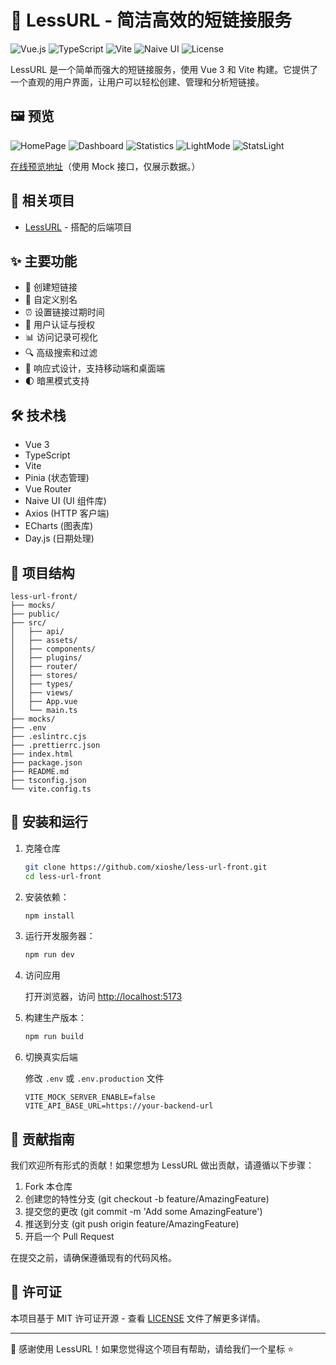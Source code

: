 # 🔗 LessURL - 简洁高效的短链接服务

![Vue.js](https://img.shields.io/badge/Vue.js-3.x-4FC08D?style=flat-square&logo=vue.js)
![TypeScript](https://img.shields.io/badge/TypeScript-4.x-3178C6?style=flat-square&logo=typescript)
![Vite](https://img.shields.io/badge/Vite-5.x-646CFF?style=flat-square&logo=vite)
![Naive UI](https://img.shields.io/badge/Naive%20UI-2.x-18A058?style=flat-square&logo=naive-ui)
![License](https://img.shields.io/badge/License-MIT-yellow.svg)

LessURL 是一个简单而强大的短链接服务，使用 Vue 3 和 Vite 构建。它提供了一个直观的用户界面，让用户可以轻松创建、管理和分析短链接。

## 🖼️ 预览

![HomePage](./public/home.png)
![Dashboard](./public/dashboard.png)
![Statistics](./public/statistics.jpg)
![LightMode](./public/home_light.png)
![StatsLight](./public/statistics_light.jpg)

[在线预览地址](https://lu.prochase.top)（使用 Mock 接口，仅展示数据。）

## 🔗 相关项目

- [LessURL](https://github.com/xioshe/less-url) - 搭配的后端项目

## ✨ 主要功能

- 🔗 创建短链接
- 🎨 自定义别名
- ⏰ 设置链接过期时间
- 🔐 用户认证与授权
- 📊 访问记录可视化
- 🔍 高级搜索和过滤
- 📱 响应式设计，支持移动端和桌面端
- 🌓 暗黑模式支持

## 🛠️ 技术栈

- Vue 3
- TypeScript
- Vite
- Pinia (状态管理)
- Vue Router
- Naive UI (UI 组件库)
- Axios (HTTP 客户端)
- ECharts (图表库)
- Day.js (日期处理)

## 📁 项目结构

```plain
less-url-front/
├── mocks/
├── public/
├── src/
│   ├── api/
│   ├── assets/
│   ├── components/
│   ├── plugins/
│   ├── router/
│   ├── stores/
│   ├── types/
│   ├── views/
│   ├── App.vue
│   └── main.ts
├── mocks/
├── .env
├── .eslintrc.cjs
├── .prettierrc.json
├── index.html
├── package.json
├── README.md
├── tsconfig.json
└── vite.config.ts
```

## 🚀 安装和运行

1. 克隆仓库

   ```bash
   git clone https://github.com/xioshe/less-url-front.git
   cd less-url-front
   ```

2. 安装依赖：

   ```bash
   npm install
   ```

3. 运行开发服务器：

   ```bash
   npm run dev
   ```

4. 访问应用

   打开浏览器，访问 [http://localhost:5173](http://localhost:5173)

5. 构建生产版本：

   ```bash
   npm run build
   ```

6. 切换真实后端

   修改 `.env` 或 `.env.production` 文件

   ```dotenv
   VITE_MOCK_SERVER_ENABLE=false
   VITE_API_BASE_URL=https://your-backend-url
   ```

## 🤝 贡献指南

我们欢迎所有形式的贡献！如果您想为 LessURL 做出贡献，请遵循以下步骤：

1. Fork 本仓库
2. 创建您的特性分支 (git checkout -b feature/AmazingFeature)
3. 提交您的更改 (git commit -m 'Add some AmazingFeature')
4. 推送到分支 (git push origin feature/AmazingFeature)
5. 开启一个 Pull Request

在提交之前，请确保遵循现有的代码风格。

## 📄 许可证

本项目基于 MIT 许可证开源 - 查看 [LICENSE](LICENSE) 文件了解更多详情。

---

💖 感谢使用 LessURL！如果您觉得这个项目有帮助，请给我们一个星标 ⭐️
